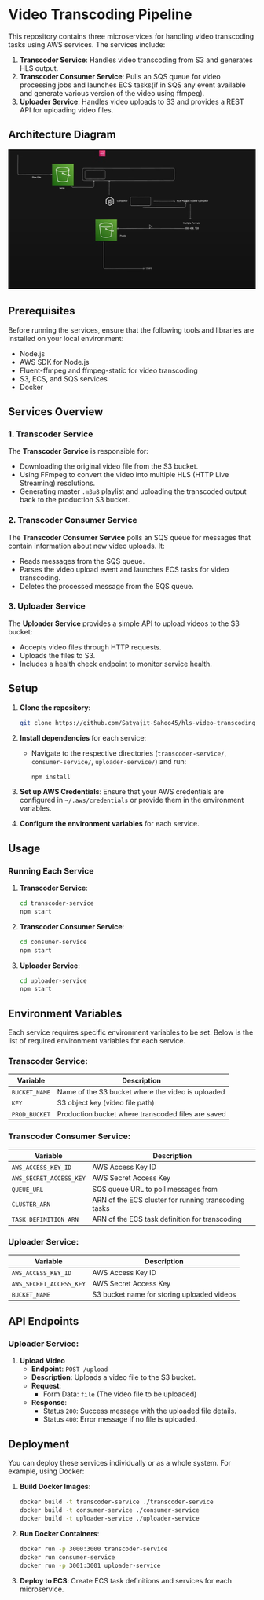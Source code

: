 # Video Transcoding Pipeline

This repository contains three microservices for handling video transcoding tasks using AWS services. The services include:

1. **Transcoder Service**: Handles video transcoding from S3 and generates HLS output.
2. **Transcoder Consumer Service**: Pulls an SQS queue for video processing jobs and launches ECS tasks(if in SQS any event available and generate various version of the video using ffmpeg).
3. **Uploader Service**: Handles video uploads to S3 and provides a REST API for uploading video files.

## Architecture Diagram

![alt text](image.png)

## Prerequisites

Before running the services, ensure that the following tools and libraries are installed on your local environment:

- Node.js
- AWS SDK for Node.js
- Fluent-ffmpeg and ffmpeg-static for video transcoding
- S3, ECS, and SQS services
- Docker

## Services Overview

### 1. Transcoder Service

The **Transcoder Service** is responsible for:

- Downloading the original video file from the S3 bucket.
- Using FFmpeg to convert the video into multiple HLS (HTTP Live Streaming) resolutions.
- Generating master `.m3u8` playlist and uploading the transcoded output back to the production S3 bucket.

### 2. Transcoder Consumer Service

The **Transcoder Consumer Service** polls an SQS queue for messages that contain information about new video uploads. It:

- Reads messages from the SQS queue.
- Parses the video upload event and launches ECS tasks for video transcoding.
- Deletes the processed message from the SQS queue.

### 3. Uploader Service

The **Uploader Service** provides a simple API to upload videos to the S3 bucket:

- Accepts video files through HTTP requests.
- Uploads the files to S3.
- Includes a health check endpoint to monitor service health.

## Setup

1. **Clone the repository**:

   ```bash
   git clone https://github.com/Satyajit-Sahoo45/hls-video-transcoding-pipeline.git
   ```

2. **Install dependencies** for each service:

   - Navigate to the respective directories (`transcoder-service/`, `consumer-service/`, `uploader-service/`) and run:
     ```bash
     npm install
     ```

3. **Set up AWS Credentials**:
   Ensure that your AWS credentials are configured in `~/.aws/credentials` or provide them in the environment variables.

4. **Configure the environment variables** for each service.

## Usage

### Running Each Service

1. **Transcoder Service**:

   ```bash
   cd transcoder-service
   npm start
   ```

2. **Transcoder Consumer Service**:

   ```bash
   cd consumer-service
   npm start
   ```

3. **Uploader Service**:
   ```bash
   cd uploader-service
   npm start
   ```

## Environment Variables

Each service requires specific environment variables to be set. Below is the list of required environment variables for each service.

### Transcoder Service:

| Variable      | Description                                        |
| ------------- | -------------------------------------------------- |
| `BUCKET_NAME` | Name of the S3 bucket where the video is uploaded  |
| `KEY`         | S3 object key (video file path)                    |
| `PROD_BUCKET` | Production bucket where transcoded files are saved |

### Transcoder Consumer Service:

| Variable                | Description                                          |
| ----------------------- | ---------------------------------------------------- |
| `AWS_ACCESS_KEY_ID`     | AWS Access Key ID                                    |
| `AWS_SECRET_ACCESS_KEY` | AWS Secret Access Key                                |
| `QUEUE_URL`             | SQS queue URL to poll messages from                  |
| `CLUSTER_ARN`           | ARN of the ECS cluster for running transcoding tasks |
| `TASK_DEFINITION_ARN`   | ARN of the ECS task definition for transcoding       |

### Uploader Service:

| Variable                | Description                                |
| ----------------------- | ------------------------------------------ |
| `AWS_ACCESS_KEY_ID`     | AWS Access Key ID                          |
| `AWS_SECRET_ACCESS_KEY` | AWS Secret Access Key                      |
| `BUCKET_NAME`           | S3 bucket name for storing uploaded videos |

## API Endpoints

### Uploader Service:

1. **Upload Video**
   - **Endpoint**: `POST /upload`
   - **Description**: Uploads a video file to the S3 bucket.
   - **Request**:
     - Form Data: `file` (The video file to be uploaded)
   - **Response**:
     - Status `200`: Success message with the uploaded file details.
     - Status `400`: Error message if no file is uploaded.

## Deployment

You can deploy these services individually or as a whole system. For example, using Docker:

1. **Build Docker Images**:

   ```bash
   docker build -t transcoder-service ./transcoder-service
   docker build -t consumer-service ./consumer-service
   docker build -t uploader-service ./uploader-service
   ```

2. **Run Docker Containers**:

   ```bash
   docker run -p 3000:3000 transcoder-service
   docker run consumer-service
   docker run -p 3001:3001 uploader-service
   ```

3. **Deploy to ECS**:
   Create ECS task definitions and services for each microservice.
